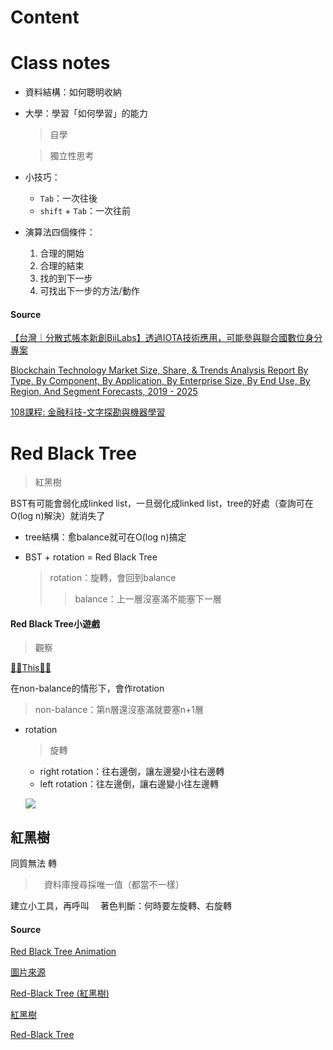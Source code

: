 # Content 


# Class notes

- 資料結構：如何聰明收納

- 大學：學習「如何學習」的能力
  > 自學
  
  > 獨立性思考
  
- 小技巧：
  - `Tab`：一次往後
  - `shift` + `Tab`：一次往前
  
- 演算法四個條件：
  1. 合理的開始 
  2. 合理的結束
  3. 找的到下一步
  4. 可找出下一步的方法/動作

#### Source
[【台灣｜分散式帳本新創BiiLabs】透過IOTA技術應用，可能參與聯合國數位身分專案](https://www.blocktempo.com/taiwan-biilabs-use-iota-building-did-with-un/)

[Blockchain Technology Market Size, Share, & Trends Analysis Report By Type, By Component, By Application, By Enterprise Size, By End Use, By Region, And Segment Forecasts, 2019 - 2025](https://www.grandviewresearch.com/industry-analysis/blockchain-technology-market)

[108課程: 金融科技-文字探勘與機器學習](http://18.217.252.187/%E8%AA%B2%E7%A8%8B%E6%9C%9F%E6%9C%AB%E6%88%90%E6%9E%9C%E7%99%BC%E8%A1%A8/)

# Red Black Tree
  > 紅黑樹

BST有可能會弱化成linked list，一旦弱化成linked list，tree的好處（查詢可在O(log n)解決）就消失了

- tree結構：愈balance就可在O(log n)搞定

- BST + rotation = Red Black Tree
  > rotation：旋轉，會回到balance
  >> balance：上一層沒塞滿不能塞下一層

#### Red Black Tree小遊戲
  > 觀察
  
 [✌🏻This🤞🏻](https://www.cs.usfca.edu/~galles/visualization/RedBlack.html)

在non-balance的情形下，會作rotation
  > non-balance：第n層還沒塞滿就要塞n+1層

- rotation
  > 旋轉
    - right rotation：往右邊倒，讓左邊變小往右邊轉
    - left rotation：往左邊倒，讓右邊變小往左邊轉
    
    ![](https://upload.wikimedia.org/wikipedia/commons/3/31/Tree_rotation_animation_250x250.gif)

## 紅黑樹
同質無法 轉
 >　資料庫搜尋採唯一值（都當不一樣）
 
 建立小工具，再呼叫
 　著色判斷：何時要左旋轉、右旋轉


#### Source
[Red Black Tree Animation](https://www.youtube.com/watch?time_continue=119&v=rcDF8IqTnyI&feature=emb_logo)

[圖片來源](https://en.wikipedia.org/wiki/Tree_rotation)

[Red-Black Tree (紅黑樹)](https://yotsuba1022.gitbooks.io/data-structure-note/content/1.4.3-red-black-tree.html)

[紅黑樹](https://zh.wikipedia.org/wiki/%E7%BA%A2%E9%BB%91%E6%A0%91)

[Red-Black Tree](http://www.ciaoshen.com/algorithm/2018/11/09/red-black-tree.html)
